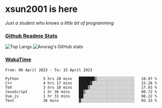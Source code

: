 # xsun2001 is here

*Just a student who knows a little bit of programming*

### [Github Readme Stats](https://github.com/anuraghazra/github-readme-stats)

![Top Langs](https://github-readme-stats.vercel.app/api/top-langs/?username=xsun2001&layout=compact&theme=radical) ![Anurag's GitHub stats](https://github-readme-stats.vercel.app/api?username=xsun2001&show_icons=true&theme=radical)

### [WakaTime](https://wakatime.com)

<!--START_SECTION:waka-->

```text
From: 08 April 2023 - To: 15 April 2023

Python           5 hrs 20 mins   ███████▒░░░░░░░░░░░░░░░░░   28.97 %
C++              4 hrs 17 mins   █████▓░░░░░░░░░░░░░░░░░░░   23.26 %
TeX              3 hrs 18 mins   ████▒░░░░░░░░░░░░░░░░░░░░   17.93 %
JavaScript       1 hr 36 mins    ██▒░░░░░░░░░░░░░░░░░░░░░░   08.72 %
Vue.js           1 hr 31 mins    ██░░░░░░░░░░░░░░░░░░░░░░░   08.22 %
Text             36 mins         ▓░░░░░░░░░░░░░░░░░░░░░░░░   03.33 %
```

<!--END_SECTION:waka-->
